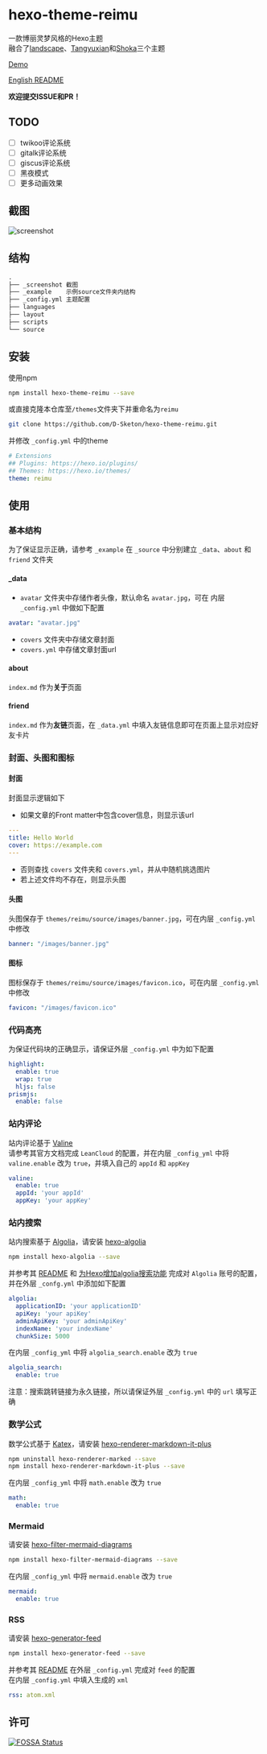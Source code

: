 # hexo-theme-reimu
一款博丽灵梦风格的Hexo主题  
融合了[landscape](https://github.com/hexojs/hexo-theme-landscape)、[Tangyuxian](https://github.com/tangyuxian/hexo-theme-tangyuxian)和[Shoka](https://github.com/amehime/hexo-theme-shoka)三个主题  

[Demo](https://d-sketon.github.io)  

[English README](https://github.com/D-Sketon/hexo-theme-reimu/blob/main/README.en.md)  

**欢迎提交ISSUE和PR！**

## TODO
- [ ] twikoo评论系统
- [ ] gitalk评论系统
- [ ] giscus评论系统
- [ ] 黑夜模式
- [ ] 更多动画效果

## 截图
![screenshot](https://fastly.jsdelivr.net/gh/D-Sketon/blog-img/Reimu.jpg)

## 结构
```txt
.
├── _screenshot 截图
├── _example    示例source文件夹内结构
├── _config.yml 主题配置
├── languages
├── layout
├── scripts
└── source
```
## 安装
使用npm
```bash
npm install hexo-theme-reimu --save
```
或直接克隆本仓库至`/themes`文件夹下并重命名为`reimu`
```bash
git clone https://github.com/D-Sketon/hexo-theme-reimu.git
```
并修改 `_config.yml` 中的theme
```yaml
# Extensions
## Plugins: https://hexo.io/plugins/
## Themes: https://hexo.io/themes/
theme: reimu
```
## 使用
### 基本结构
为了保证显示正确，请参考 `_example` 在 `_source` 中分别建立 `_data`、`about` 和 `friend` 文件夹
#### _data
- `avatar` 文件夹中存储作者头像，默认命名 `avatar.jpg`，可在 内层 `_config.yml` 中做如下配置
```yaml
avatar: "avatar.jpg"
```
- `covers` 文件夹中存储文章封面
- `covers.yml` 中存储文章封面url
#### about
`index.md` 作为**关于**页面
#### friend
`index.md` 作为**友链**页面，在 `_data.yml` 中填入友链信息即可在页面上显示对应好友卡片
### 封面、头图和图标
#### 封面
封面显示逻辑如下
- 如果文章的Front matter中包含cover信息，则显示该url
```yaml
---
title: Hello World
cover: https://example.com
---
```
- 否则查找 `covers` 文件夹和 `covers.yml`，并从中随机挑选图片
- 若上述文件均不存在，则显示头图
#### 头图
头图保存于 `themes/reimu/source/images/banner.jpg`，可在内层 `_config.yml`中修改
```yaml
banner: "/images/banner.jpg"
```
#### 图标
图标保存于 `themes/reimu/source/images/favicon.ico`，可在内层 `_config.yml`中修改
```yaml
favicon: "/images/favicon.ico"
```
### 代码高亮
为保证代码块的正确显示，请保证外层 `_config.yml` 中为如下配置
```yaml
highlight:
  enable: true
  wrap: true
  hljs: false
prismjs:
  enable: false
```
### 站内评论
站内评论基于 [Valine](https://valine.js.org/)  
请参考其官方文档完成 `LeanCloud` 的配置，并在内层 `_config_yml` 中将 `valine.enable` 改为 `true`，并填入自己的 `appId` 和 `appKey`
```yaml
valine:
  enable: true
  appId: 'your appId'
  appKey: 'your appKey'
```
### 站内搜索
站内搜索基于 [Algolia](https://www.algolia.com/)，请安装 [hexo-algolia](https://github.com/thom4parisot/hexo-algolia)
```bash
npm install hexo-algolia --save
```
并参考其 [README](https://github.com/thom4parisot/hexo-algolia#readme) 和 [为Hexo增加algolia搜索功能](https://blog.csdn.net/qq_35479468/article/details/107335663) 完成对 `Algolia` 账号的配置，并在外层 `_confg.yml` 中添加如下配置
```yml
algolia:
  applicationID: 'your applicationID'
  apiKey: 'your apiKey'
  adminApiKey: 'your adminApiKey'
  indexName: 'your indexName'
  chunkSize: 5000
```
在内层 `_config_yml` 中将 `algolia_search.enable` 改为 `true`
```yaml
algolia_search:
  enable: true
```
注意：搜索跳转链接为永久链接，所以请保证外层 `_config.yml` 中的 `url` 填写正确
### 数学公式
数学公式基于 [Katex](https://github.com/KaTeX/KaTeX)，请安装 [hexo-renderer-markdown-it-plus](https://github.com/CHENXCHEN/hexo-renderer-markdown-it-plus)
```bash
npm uninstall hexo-renderer-marked --save
npm install hexo-renderer-markdown-it-plus --save
```
在内层 `_config_yml` 中将 `math.enable` 改为 `true`
```yaml
math:
  enable: true
```
### Mermaid
请安装 [hexo-filter-mermaid-diagrams](https://github.com/webappdevelp/hexo-filter-mermaid-diagrams)
```bash
npm install hexo-filter-mermaid-diagrams --save
```
在内层 `_config_yml` 中将 `mermaid.enable` 改为 `true`
```yaml
mermaid:
  enable: true
```
### RSS
请安装 [hexo-generator-feed](https://github.com/hexojs/hexo-generator-feed)
```bash
npm install hexo-generator-feed --save
```
并参考其 [README](https://github.com/hexojs/hexo-generator-feed#readme) 在外层 `_config.yml` 完成对 `feed` 的配置  
在内层 `_config.yml` 中填入生成的 `xml`
```yaml
rss: atom.xml
```
## 许可
[![FOSSA Status](https://app.fossa.com/api/projects/git%2Bgithub.com%2FD-Sketon%2Fhexo-theme-reimu.svg?type=large)](https://app.fossa.com/projects/git%2Bgithub.com%2FD-Sketon%2Fhexo-theme-reimu?ref=badge_large)
